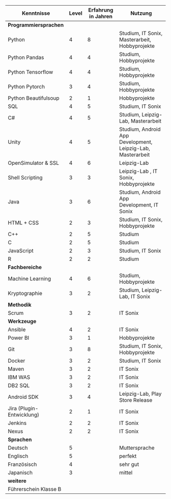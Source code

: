 | Kenntnisse  | Level | Erfahrung in Jahren | Nutzung | 
| ------------- | ------- | ------------- | ---- |
| **Programmiersprachen**  |  |  |  |
| Python  | 4 | 8 | Studium, IT Sonix, Masterarbeit, Hobbyprojekte |
| Python Pandas  | 4 | 4 | Studium, Hobbyprojekte | 
| Python Tensorflow | 4 | 4 | Studium, Hobbyprojekte |
| Python Pytorch | 3 | 4 | Studium, Hobbyprojekte |
| Python Beautifulsoup | 2 | 1 | Hobbyprojekte |
| SQL | 4 | 5 | Studium, IT Sonix |
| C# | 4 | 5 | Studium, Leipzig-Lab, Masterarbeit |
| Unity | 4 | 5 | Studium, Android App Development, Leipzig-Lab, Masterarbeit |
| OpenSimulator & SSL | 4 | 6 | Leipzig-Lab |
| Shell Scripting | 3 | 3 |  Leipzig-Lab , IT Sonix, Hobbyprojekte |
| Java  | 3 | 6 | Studium, Android App Development, IT Sonix |
| HTML + CSS | 2 | 3 | Studium, IT Sonix, Hobbyprojekte |
| C++  | 2 | 5 | Studium |
| C  | 2 | 5 | Studium |
| JavaScript | 2 | 3 | Studium, IT Sonix |
| R | 2 | 2 | Studium |
| **Fachbereiche** |  |  |  |
| Machine Learning | 4 | 6 | Studium, Hobbyprojekte |
| Kryptographie | 3 | 2 | Studium, Leipzig-Lab, IT Sonix |
| **Methodik** |  |  |  |
| Scrum | 3 | 2 | IT Sonix |
| **Werkzeuge** |  |  |  |
| Ansible | 4 | 2 | IT Sonix |
| Power BI  | 3 | 1 | Hobbyprojekte |
| Git | 3 | 8 | Studium, IT Sonix, Hobbyprojekte |
| Docker | 3 | 2 | Studium, IT Sonix |
| Maven | 3 | 2 | IT Sonix |
| IBM WAS | 3 | 2 | IT Sonix |
| DB2 SQL | 3 | 2 | IT Sonix |
| Android SDK | 3 | 4 | Leipzig-Lab, Play Store Release | 
| Jira (Plugin-Entwicklung) | 2 | 1 | IT Sonix |
| Jenkins | 2 | 2 | IT Sonix |
| Nexus | 2 | 2 | IT Sonix |
| **Sprachen** |  |  |  |
| Deutsch | 5 |  | Muttersprache |
| Englisch | 5 |  | perfekt |
| Französisch | 4 |  | sehr gut |
| Japanisch | 3 |  | mittel |
| **weitere** |  |  |  |
| Führerschein Klasse B | |  |  |





